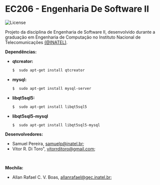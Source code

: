 # EC206 - Engenharia De Software II 

![](https://img.shields.io/github/license/mashape/apistatus.svg "License")

Projeto da disciplina de Engenharia de Software II, desenvolvido durante a graduação em Engenharia de Computação no Instituto Nacional de Telecomunicações [(@INATEL)](https://www.inatel.br "Inatel's Homepage"). 

**Dependências:**
- **qtcreator:**
    ```bash
    $  sudo apt-get install qtcreator
    ```
- **mysql:**
    ```bash
    $  sudo apt-get install mysql-server
    ```
- **libqt5sql5:**
    ```bash
    $  sudo apt-get install libqt5sql5
    ```
- **libqt5sql5-mysql**
    ```bash
    $  sudo apt-get install libqt5sql5-mysql 
    ```


**Desenvolvedores:** 
- Samuel Pereira, samuelp@inatel.br; 
- Vitor R. Di Toro", vitorrditoro@gmail.com; 

<br>

**Mochila:**
- Allan Rafael C. V. Boas, allanrafael@gec.inatel.br; 
